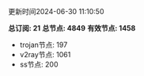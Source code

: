 更新时间2024-06-30 11:10:50

**总订阅: 21**
**总节点: 4849**
**有效节点: 1458**
- trojan节点: 197
- v2ray节点: 1061
- ss节点: 200
